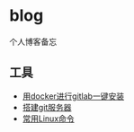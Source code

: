 # blog
个人博客备忘

## 工具
- [用docker进行gitlab一键安装](https://github.com/futurefeeling/blog/blob/master/tools/gitlab.md)
- [搭建git服务器](https://github.com/farzer/blog/blob/master/tools/2017/git.md)
- [常用Linux命令](https://github.com/farzer/blog/blob/master/tools/2017/shell.md)

